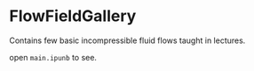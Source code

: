 # FlowFieldGallery

Contains few basic incompressible fluid flows taught in lectures.

open `main.ipunb` to see.
